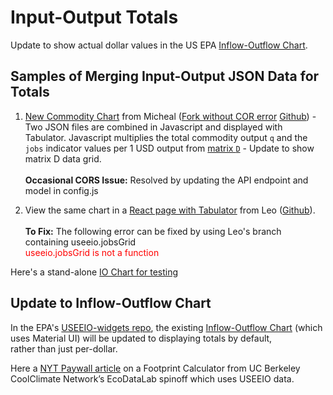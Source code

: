 
# Input-Output Totals

Update to show actual dollar values in the US EPA [Inflow-Outflow Chart](/io/charts/).

## Samples of Merging Input-Output JSON Data for Totals

1. [New Commodity Chart](/useeio.js/test/example_tabulator.html) from Micheal ([Fork without COR error](https://github.com/modelearth/useeio.js) [Github](https://github.com/USEPA/useeio.js/blob/dev/test/example_tabulator.html)) - Two JSON files are combined in Javascript and displayed with Tabulator. Javascript multiplies the total commodity output `q` and the `jobs` indicator values per 1 USD output from&nbsp;[matrix&nbsp;`D`](../../../../io/about/matrix/) - Update to show matrix D data grid.<br><br>**Occasional CORS Issue:** Resolved by updating the API endpoint and model in config.js<br><!--<span style="color:red">The link above does not work due to a CORS restriction on the API: 'https://smmtool.app.cloud.gov/api/USEEIOv2.0/matrix/q' from origin 'http://localhost:8887' has been blocked by CORS policy: Response to preflight request doesn't pass access control check: No 'Access-Control-Allow-Origin' header is present on the requested resource.</span>-->

2. View the same chart in a [React page with Tabulator](https://model.earth/useeio-widgets/src/html/jobsTable.html) from Leo ([Github](https://github.com/TheTisiboth/useeio-widgets/blob/IoChartTabulator/src/html/jobsTable.html)).<br><br>**To Fix:** The following error can be fixed by using Leo's branch containing useeio.jobsGrid<br><span style="color:red">useeio.jobsGrid is not a function</span>

Here's a stand-alone [IO Chart for testing](/io/build/iochart.html#indicators=ENRG,GHG,VADD&sectors=113000,327310,327400,333613,335912,336111,562111,562212)

## Update to Inflow-Outflow Chart

In the EPA's [USEEIO-widgets repo](https://github.com/USEPA/useeio-widgets/), the existing [Inflow-Outflow Chart](/io/charts/) (which uses Material UI) will be updated to displaying totals by default, <span style='white-space: nowrap;'>rather than just per-dollar.</span>

Here a [NYT Paywall article](https://www.nytimes.com/interactive/2022/12/13/climate/climate-footprint-map-neighborhood.html) on a Footprint Calculator from UC Berkeley CoolClimate Network’s EcoDataLab spinoff which uses USEEIO data.  
